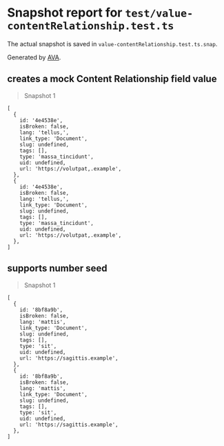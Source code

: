 # Snapshot report for `test/value-contentRelationship.test.ts`

The actual snapshot is saved in `value-contentRelationship.test.ts.snap`.

Generated by [AVA](https://avajs.dev).

## creates a mock Content Relationship field value

> Snapshot 1

    [
      {
        id: '4e4538e',
        isBroken: false,
        lang: 'tellus,',
        link_type: 'Document',
        slug: undefined,
        tags: [],
        type: 'massa_tincidunt',
        uid: undefined,
        url: 'https://volutpat,.example',
      },
      {
        id: '4e4538e',
        isBroken: false,
        lang: 'tellus,',
        link_type: 'Document',
        slug: undefined,
        tags: [],
        type: 'massa_tincidunt',
        uid: undefined,
        url: 'https://volutpat,.example',
      },
    ]

## supports number seed

> Snapshot 1

    [
      {
        id: '8bf8a9b',
        isBroken: false,
        lang: 'mattis',
        link_type: 'Document',
        slug: undefined,
        tags: [],
        type: 'sit',
        uid: undefined,
        url: 'https://sagittis.example',
      },
      {
        id: '8bf8a9b',
        isBroken: false,
        lang: 'mattis',
        link_type: 'Document',
        slug: undefined,
        tags: [],
        type: 'sit',
        uid: undefined,
        url: 'https://sagittis.example',
      },
    ]
